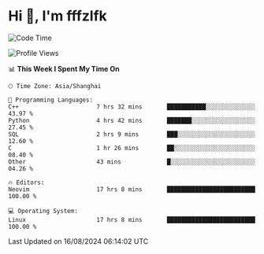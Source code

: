# Hi 👋, I'm fffzlfk

<!--START_SECTION:waka-->
![Code Time](http://img.shields.io/badge/Code%20Time-908%20hrs%2012%20mins-blue)

![Profile Views](http://img.shields.io/badge/Profile%20Views-0-blue)

📊 **This Week I Spent My Time On** 

```text
🕑︎ Time Zone: Asia/Shanghai

💬 Programming Languages: 
C++                      7 hrs 32 mins       ███████████░░░░░░░░░░░░░░   43.97 % 
Python                   4 hrs 42 mins       ███████░░░░░░░░░░░░░░░░░░   27.45 % 
SQL                      2 hrs 9 mins        ███░░░░░░░░░░░░░░░░░░░░░░   12.60 % 
C                        1 hr 26 mins        ██░░░░░░░░░░░░░░░░░░░░░░░   08.40 % 
Other                    43 mins             █░░░░░░░░░░░░░░░░░░░░░░░░   04.26 % 

🔥 Editors: 
Neovim                   17 hrs 8 mins       █████████████████████████   100.00 % 

💻 Operating System: 
Linux                    17 hrs 8 mins       █████████████████████████   100.00 % 
```


 Last Updated on 16/08/2024 06:14:02 UTC
<!--END_SECTION:waka-->
